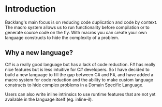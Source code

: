 # Introduction

Backlang's main focus is on reducing code duplication and code by context. The macro system allows us to run functionality before compilation or to generate source code on the fly.
With macros you can create your own language constructs to hide the complexity of a problem.


## Why a new language?

C# is a really good language but has a lack of code reduction. 
F# has really nice features but is less intuitive for C# developers. So I have decided to build a new language to fill the gap between C# and F#, and have added a macro system for code reduction and the ability to make custom language constructs to hide complex problems in a Domain Specific Language. 

Users can also write inline intrinsics to use runtime features that are not yet available in the language itself (eg. inline-il).

